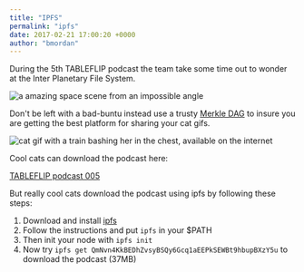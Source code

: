 ```yaml
---
title: "IPFS"
permalink: "ipfs"
date: 2017-02-21 17:00:20 +0000
author: "bmordan"
---
```

During the 5th TABLEFLIP podcast the team take some time out to wonder at the Inter Planetary File System.

![a amazing space scene from an impossible angle](http://open-stand.org/wp-content/uploads/2015/08/08-19-15-Open-Standards-Opportunities-Vint-Cerf-on-Interplanetary-Protocols-for-Space-Communications-e1440009104565.jpg)

Don't be left with a bad-buntu instead use a trusty [Merkle DAG](https://en.wikipedia.org/wiki/InterPlanetary_File_System#Merkle_data_format) to insure you are getting the best platform for sharing your cat gifs.

![cat gif with a train bashing her in the chest, available on the internet](http://www.catgifpage.com/gifs/311.gif)

Cool cats can download the podcast here:

[TABLEFLIP podcast 005](https://ucarecdn.com/c36a5655-2330-4374-8444-b2f65bc7410c/TABLEFLIP_podcast_005.m4a)

But really cool cats download the podcast using ipfs by following these steps:

1) Download and install [ipfs](https://ipfs.io/docs/install/)
2) Follow the instructions and put `ipfs` in your $PATH
3) Then init your node with `ipfs init`
3) Now try `ipfs get QmNvn4KkBEDhZvsyBSQy6Gcq1aEEPkSEWBt9hbupBXzY5u` to download the podcast (37MB)
